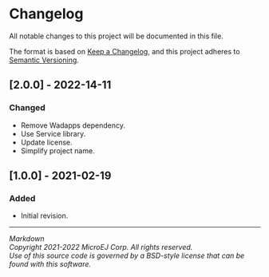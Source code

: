 # Changelog

All notable changes to this project will be documented in this file.

The format is based on [Keep a Changelog](https://keepachangelog.com/en/1.0.0/),
and this project adheres to [Semantic Versioning](https://semver.org/spec/v2.0.0.html).

## [2.0.0] - 2022-14-11

### Changed

  - Remove Wadapps dependency.
  - Use Service library.
  - Update license.
  - Simplify project name.

## [1.0.0] - 2021-02-19

### Added

  - Initial revision.

---  
_Markdown_   
_Copyright 2021-2022 MicroEJ Corp. All rights reserved._   
_Use of this source code is governed by a BSD-style license that can be found with this software._   